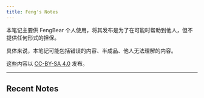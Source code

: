 ```yaml
---
title: Feng's Notes
---
```


本笔记主要供 FengBear 个人使用，将其发布是为了在可能时帮助到他人，但不提供任何形式的担保。

具体来说，本笔记可能包括错误的内容、半成品、他人无法理解的内容。

这些内容以 [CC-BY-SA 4.0](https://creativecommons.org/licenses/by-sa/4.0/deed.zh) 发布。

---

## Recent Notes

